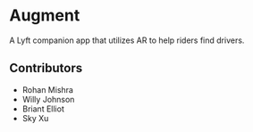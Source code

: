 # Augment
A Lyft companion app that utilizes AR to help riders find
drivers.

## Contributors
- Rohan Mishra
- Willy Johnson
- Briant Elliot
- Sky Xu


